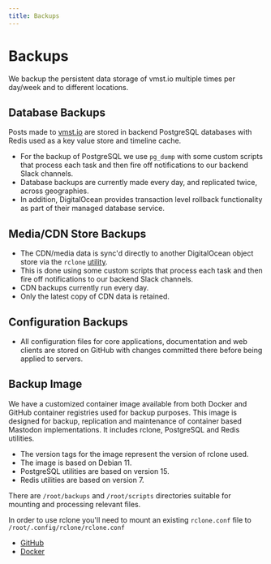 ```yaml
---
title: Backups
---
```


# Backups

We backup the persistent data storage of vmst.io multiple times per day/week and to different locations.

## Database Backups

Posts made to [vmst.io](https://vmst.io) are stored in backend PostgreSQL databases with Redis used as a key value store and timeline cache.

- For the backup of PostgreSQL we use `pg_dump` with some custom scripts that process each task and then fire off notifications to our backend Slack channels.
- Database backups are currently made every day, and replicated twice, across geographies.
- In addition, DigitalOcean provides transaction level rollback functionality as part of their managed database service.

## Media/CDN Store Backups

- The CDN/media data is sync'd directly to another DigitalOcean object store via the `rclone` [utility](https://rclone.org).
- This is done using some custom scripts that process each task and then fire off notifications to our backend Slack channels.
- CDN backups currently run every day.
- Only the latest copy of CDN data is retained.

## Configuration Backups

- All configuration files for core applications, documentation and web clients are stored on GitHub with changes committed there before being applied to servers.

## Backup Image

We have a customized container image available from both Docker and GitHub container registries used for backup purposes.
This image is designed for backup, replication and maintenance of container based Mastodon implementations.
It includes rclone, PostgreSQL and Redis utilities.

- The version tags for the image represent the version of rclone used.
- The image is based on Debian 11.
- PostgreSQL utilities are based on version 15.
- Redis utilities are based on version 7.

There are `/root/backups` and `/root/scripts` directories suitable for mounting and processing relevant files.

In order to use rclone you'll need to mount an existing `rclone.conf` file to `/root/.config/rclone/rclone.conf`

- [GitHub](https://github.com/users/vmstan/packages/container/package/rclone)
- [Docker](https://hub.docker.com/r/vmstan/rclone)
